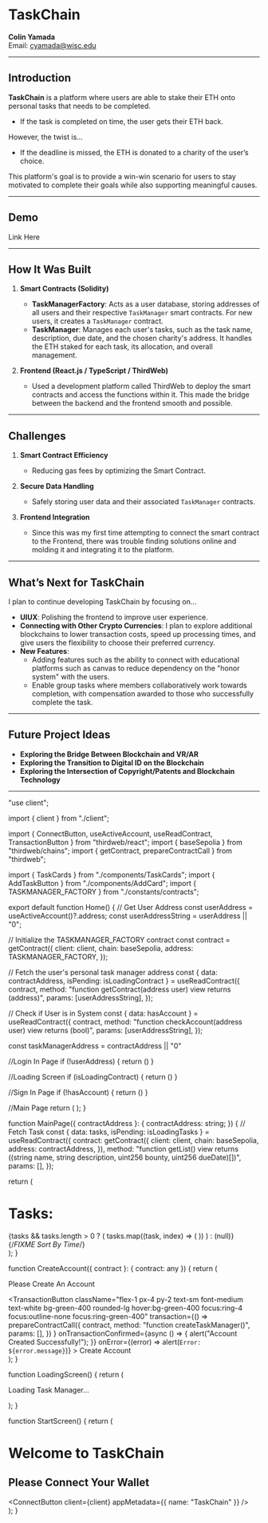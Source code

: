 # TaskChain
**Colin Yamada**  
Email: [cyamada@wisc.edu](mailto:cyamada@wisc.edu)

---

## Introduction

**TaskChain** is a platform where users are able to stake their ETH onto personal tasks that needs to be completed. 

- If the task is completed on time, the user gets their ETH back.  

However, the twist is...

- If the deadline is missed, the ETH is donated to a charity of the user’s choice.  

This platform's goal is to provide a win-win scenario for users to stay motivated to complete their goals while also supporting meaningful causes.

---

## Demo

Link Here

---

## How It Was Built 

1. **Smart Contracts (Solidity)**  
   - **TaskManagerFactory**: Acts as a user database, storing addresses of all users and their respective `TaskManager` smart contracts. For new users, it creates a `TaskManager` contract.
   - **TaskManager**: Manages each user's tasks,  such as the task name, description, due date, and the chosen charity's address. It handles the ETH staked for each task, its allocation, and overall management.

2. **Frontend (React.js / TypeScript / ThirdWeb)**  
   - Used a development platform called ThirdWeb to deploy the smart contracts and access the functions within it. This made the bridge between the backend and the frontend smooth and possible. 
---

## Challenges

1. **Smart Contract Efficiency**  
   - Reducing gas fees by optimizing the Smart Contract.

2. **Secure Data Handling**  
   - Safely storing user data and their associated `TaskManager` contracts.

3. **Frontend Integration**  
   - Since this was my first time attempting to connect the smart contract to the Frontend, there was trouble finding solutions online and molding it and integrating it to the platform.

---

## What’s Next for TaskChain

I plan to continue developing TaskChain by focusing on...
- **UIUX**: Polishing the frontend to improve user experience.
- **Connecting with Other Crypto Currencies**: I plan to explore additional blockchains to lower transaction costs, speed up processing times, and give users the flexibility to choose their preferred currency.
- **New Features**: 
  - Adding features such as the ability to connect with educational platforms such as canvas to reduce dependency on the "honor system" with the users.
  - Enable group tasks where members collaboratively work towards completion, with compensation awarded to those who successfully complete the task.

---

## Future Project Ideas

- **Exploring the Bridge Between Blockchain and VR/AR**
- **Exploring the Transition to Digital ID on the Blockchain**
- **Exploring the Intersection of Copyright/Patents and Blockchain Technology**

---

"use client";

import { client } from "./client";

import { ConnectButton, useActiveAccount, useReadContract, TransactionButton } from "thirdweb/react";
import { baseSepolia } from "thirdweb/chains";
import { getContract, prepareContractCall } from "thirdweb";

import { TaskCards } from "./components/TaskCards";
import { AddTaskButton } from "./components/AddCard";
import { TASKMANAGER_FACTORY } from "./constants/contracts";

export default function Home() {
  // Get User Address
  const userAddress = useActiveAccount()?.address;
  const userAddressString = userAddress || "0";

  // Initialize the TASKMANAGER_FACTORY contract
  const contract = getContract({
    client: client,
    chain: baseSepolia,
    address: TASKMANAGER_FACTORY,
  });

  // Fetch the user's personal task manager address
  const { data: contractAddress, isPending: isLoadingContract } = useReadContract({
    contract,
    method: "function getContract(address user) view returns (address)",
    params: [userAddressString],
  });

  // Check if User is in System
  const { data: hasAccount } = useReadContract({
    contract,
    method:
      "function checkAccount(address user) view returns (bool)",
    params: [userAddressString],
  });


  const taskManagerAddress = contractAddress || "0"

  //Login In Page
  if (!userAddress) {
    return (<StartScreen />)
  }

  //Loading Screen
  if (isLoadingContract) {
    return (<LoadingScreen />)
  }

  //Sign In Page
  if (!hasAccount) {
    return (<CreateAccount
      contract={contract}
    />)
  }

  //Main Page
  return (
    <MainPage
      contractAddress={taskManagerAddress}
    />
  );
}

function MainPage({ contractAddress }: { contractAddress: string; }) {
  // Fetch Task
  const { data: tasks, isPending: isLoadingTasks } = useReadContract({
    contract: getContract({
      client: client,
      chain: baseSepolia,
      address: contractAddress,
    }),
    method: "function getList() view returns ((string name, string description, uint256 bounty, uint256 dueDate)[])",
    params: [],
  });

  return (
    <main className="mx-auto max-w-7xl px-4 mt-4 sm:px-6 lg:px-8">
      <div className="py-10">
        <h1 className="text-4xl font-bold mb-4">Tasks:</h1>
        <div className="grid grid-cols-3 gap-4">
          {tasks && tasks.length > 0 ? (
            tasks.map((task, index) => (
              <TaskCards
                key={task.name}
                contractAddress={contractAddress}
                index={index}
              />
            ))
          ) : (null)}
          <AddTaskButton contractAddress={contractAddress} />
          {/*FIXME Sort By Time*/}
        </div>
      </div>
    </main>
  );
}

function CreateAccount({ contract }: { contract: any }) {
  return (
    <div className="py-20 flex flex-col items-center justify-center min-h-screen">
      <p className="text-4xl font-bold mb-10 text-center">Please Create An Account</p>
      <TransactionButton
        className="flex-1 px-4 py-2 text-sm font-medium text-white bg-green-400 rounded-lg hover:bg-green-400 focus:ring-4 focus:outline-none focus:ring-green-400"
        transaction={() =>
          prepareContractCall({
            contract,
            method: "function createTaskManager()",
            params: [],
          })
        }
        onTransactionConfirmed={async () => {
          alert("Account Created Successfully!");
        }}
        onError={(error) => alert(`Error: ${error.message}`)}
      >
        Create Account
      </TransactionButton>
    </div>
  );
}

function LoadingScreen() {
  return (
    <div className="py-20 flex flex-col items-center justify-center min-h-screen">
      <p className="text-1xl font-bold mb-4 text-center">Loading Task Manager...</p>
    </div>
  );
}

function StartScreen() {
  return (
    <main className="p-4 pb-10 min-h-[100vh] flex items-center justify-center container max-w-screen-lg mx-auto">
      <div className="py-20 flex flex-col items-center justify-center min-h-screen">
        <h1 className="text-4xl font-bold mb-10 text-center">Welcome to TaskChain</h1>
        <h2 className="text-1xl font-bold mb-4 text-center">Please Connect Your Wallet</h2>
        <div className="flex items-center justify-center w-full">
          <ConnectButton
            client={client}
            appMetadata={{ name: "TaskChain" }}
          />
        </div>
      </div>
    </main>
  );
}
